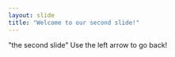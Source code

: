```yaml
---
layout: slide
title: "Welcome to our second slide!"
---
```

"the second slide"
Use the left arrow to go back!
